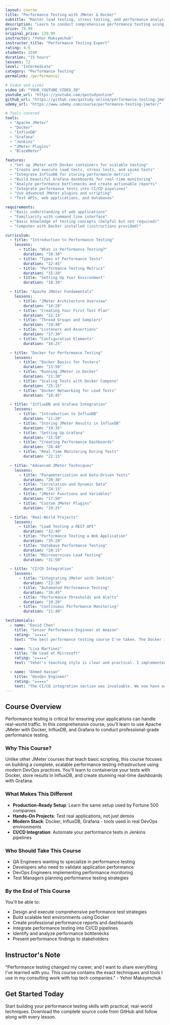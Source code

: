 ```yaml
---
layout: course
title: "Performance Testing with JMeter & Docker"
subtitle: "Master load testing, stress testing, and performance analysis"
description: "Learn to conduct comprehensive performance testing using Apache JMeter, Docker, InfluxDB, and Grafana. Build scalable test environments and analyze performance metrics like a pro."
price: 79.99
original_price: 129.99
instructor: "Yehor Maksymchuk"
instructor_title: "Performance Testing Expert"
rating: 4.9
students: 3240
duration: "15 hours"
lessons: 72
level: "Intermediate"
category: "Performance Testing"
permalink: /performance/

# Video and Links
video_id: "YOUR_YOUTUBE_VIDEO_ID"
youtube_url: "https://youtube.com/qastudyonline"
github_url: "https://github.com/qastudy-online/performance-testing-jmeter"
udemy_url: "https://www.udemy.com/course/performance-testing-jmeter/"

# Tools covered
tools:
  - "Apache JMeter"
  - "Docker"
  - "InfluxDB"
  - "Grafana"
  - "Jenkins"
  - "JMeter Plugins"
  - "BlazeMeter"

features:
  - "Set up JMeter with Docker containers for scalable testing"
  - "Create and execute load tests, stress tests, and spike tests"
  - "Integrate InfluxDB for storing performance metrics"
  - "Build beautiful Grafana dashboards for real-time monitoring"
  - "Analyze performance bottlenecks and create actionable reports"
  - "Integrate performance tests into CI/CD pipelines"
  - "Use advanced JMeter plugins and scripting"
  - "Test APIs, web applications, and databases"

requirements:
  - "Basic understanding of web applications"
  - "Familiarity with command line interface"
  - "Basic knowledge of testing concepts (helpful but not required)"
  - "Computer with Docker installed (instructions provided)"

curriculum:
  - title: "Introduction to Performance Testing"
    lessons:
      - title: "What is Performance Testing?"
        duration: "10:30"
      - title: "Types of Performance Tests"
        duration: "12:45"
      - title: "Performance Testing Metrics"
        duration: "15:20"
      - title: "Setting Up Your Environment"
        duration: "18:30"

  - title: "Apache JMeter Fundamentals"
    lessons:
      - title: "JMeter Architecture Overview"
        duration: "14:20"
      - title: "Creating Your First Test Plan"
        duration: "22:15"
      - title: "Thread Groups and Samplers"
        duration: "19:40"
      - title: "Listeners and Assertions"
        duration: "17:30"
      - title: "Configuration Elements"
        duration: "16:25"

  - title: "Docker for Performance Testing"
    lessons:
      - title: "Docker Basics for Testers"
        duration: "13:50"
      - title: "Running JMeter in Docker"
        duration: "21:30"
      - title: "Scaling Tests with Docker Compose"
        duration: "25:15"
      - title: "Docker Networking for Load Tests"
        duration: "18:45"

  - title: "InfluxDB and Grafana Integration"
    lessons:
      - title: "Introduction to InfluxDB"
        duration: "11:20"
      - title: "Storing JMeter Results in InfluxDB"
        duration: "19:35"
      - title: "Setting Up Grafana"
        duration: "15:50"
      - title: "Creating Performance Dashboards"
        duration: "28:40"
      - title: "Real-Time Monitoring During Tests"
        duration: "22:15"

  - title: "Advanced JMeter Techniques"
    lessons:
      - title: "Parameterization and Data-Driven Tests"
        duration: "20:30"
      - title: "Correlation and Dynamic Data"
        duration: "24:15"
      - title: "JMeter Functions and Variables"
        duration: "17:50"
      - title: "Custom JMeter Plugins"
        duration: "19:25"

  - title: "Real-World Projects"
    lessons:
      - title: "Load Testing a REST API"
        duration: "32:40"
      - title: "Performance Testing a Web Application"
        duration: "35:20"
      - title: "Database Performance Testing"
        duration: "28:15"
      - title: "Microservices Load Testing"
        duration: "31:50"

  - title: "CI/CD Integration"
    lessons:
      - title: "Integrating JMeter with Jenkins"
        duration: "23:30"
      - title: "Automated Performance Testing"
        duration: "26:45"
      - title: "Performance Thresholds and Alerts"
        duration: "19:20"
      - title: "Continuous Performance Monitoring"
        duration: "21:40"

testimonials:
  - name: "David Chen"
    title: "Senior Performance Engineer at Amazon"
    rating: "★★★★★"
    text: "The best performance testing course I've taken. The Docker integration makes it so easy to scale tests, and the Grafana dashboards are production-ready."

  - name: "Lisa Martinez"
    title: "QA Lead at Microsoft"
    rating: "★★★★★"
    text: "Yehor's teaching style is clear and practical. I implemented everything I learned immediately at work and found several critical performance issues."

  - name: "Ahmed Hassan"
    title: "DevOps Engineer"
    rating: "★★★★★"
    text: "The CI/CD integration section was invaluable. We now have automated performance testing in our pipeline thanks to this course."
---
```


## Course Overview

Performance testing is critical for ensuring your applications can handle real-world traffic. In this comprehensive course, you'll learn to use Apache JMeter with Docker, InfluxDB, and Grafana to conduct professional-grade performance testing.

### Why This Course?

Unlike other JMeter courses that teach basic scripting, this course focuses on building a complete, scalable performance testing infrastructure using modern DevOps practices. You'll learn to containerize your tests with Docker, store results in InfluxDB, and create stunning real-time dashboards with Grafana.

### What Makes This Different

- **Production-Ready Setup**: Learn the same setup used by Fortune 500 companies
- **Hands-On Projects**: Test real applications, not just demos
- **Modern Stack**: Docker, InfluxDB, Grafana - tools used in real DevOps environments
- **CI/CD Integration**: Automate your performance tests in Jenkins pipelines

### Who Should Take This Course

- QA Engineers wanting to specialize in performance testing
- Developers who need to validate application performance
- DevOps Engineers implementing performance monitoring
- Test Managers planning performance testing strategies

### By the End of This Course

You'll be able to:
- Design and execute comprehensive performance test strategies
- Build scalable test environments using Docker
- Create professional performance reports and dashboards
- Integrate performance testing into CI/CD pipelines
- Identify and analyze performance bottlenecks
- Present performance findings to stakeholders

## Instructor's Note

"Performance testing changed my career, and I want to share everything I've learned with you. This course contains the exact techniques and tools I use in my consulting work with top tech companies." - Yehor Maksymchuk

## Get Started Today

Start building your performance testing skills with practical, real-world techniques. Download the complete source code from GitHub and follow along with every lesson.